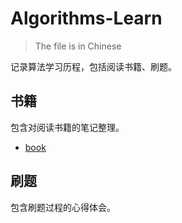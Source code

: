 # Algorithms-Learn

> The file is in Chinese

记录算法学习历程，包括阅读书籍、刷题。

## 书籍

包含对阅读书籍的笔记整理。

- [book](book)

## 刷题

包含刷题过程的心得体会。